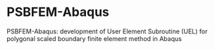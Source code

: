 # PSBFEM-Abaqus
PSBFEM-Abaqus: development of User Element Subroutine (UEL) for polygonal scaled boundary finite element method in Abaqus
